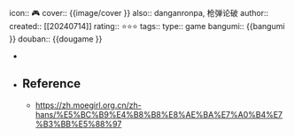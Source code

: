icon:: 🎮
cover:: {{image/cover }}
also:: danganronpa, 枪弹论破
author:: 
created:: [[20240714]]
rating:: ⭐⭐⭐
tags:: 
type:: game
bangumi:: {{bangumi }}
douban:: {{dougame }}

-
- ## Reference
  - https://zh.moegirl.org.cn/zh-hans/%E5%BC%B9%E4%B8%B8%E8%AE%BA%E7%A0%B4%E7%B3%BB%E5%88%97